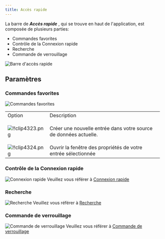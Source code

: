 ```yaml
---
title: Accès rapide
---
```

La barre de ***Accès rapide*** , qui se trouve en haut de l'application, est composée de plusieurs parties:  

* Commandes favorites 
* Contrôle de la Connexion rapide 
* Recherche 
* Commande de verrouillage  

![Barre d'accès rapide](https://webdevolutions.azureedge.net/docs/fr/rdm/mac/clip4371.png) 

## Paramètres 

### Commandes favorites 

![Commandes favorites](https://webdevolutions.azureedge.net/docs/fr/rdm/mac/clip4322.png) 

<table>
	<tr>
		<td>
Option 
		</td>
		<td>
Description 
		</td>
	</tr>
	<tr>
		<td>

![!!clip4323.png](https://webdevolutions.azureedge.net/docs/fr/rdm/mac/clip4323.png) 
		</td>
		<td>
Créer une nouvelle entrée dans votre source de données actuelle. 
		</td>
	</tr>
	<tr>
		<td>
![!!clip4324.png](https://webdevolutions.azureedge.net/docs/fr/rdm/mac/clip4324.png) 
		</td>
		<td>
Ouvrir la fenêtre des propriétés de votre entrée sélectionnée 
		</td>
	</tr>
</table>

### Contrôle de la Connexion rapide 

![Connexion rapide](https://webdevolutions.azureedge.net/docs/fr/rdm/mac/clip4372.png) 
Veuillez vous référer à [Connexion rapide](/fr/rdm/mac/commands/view/quick-connect/) 

### Recherche 

![Recherche](https://webdevolutions.azureedge.net/docs/fr/rdm/mac/clip4373.png) 
Veuillez vous référer à [Recherche](/fr/rdm/mac/user-interface/quick-access/search/) 

### Commande de verrouillage 

![Commande de verrouillage](https://webdevolutions.azureedge.net/docs/fr/rdm/mac/clip4325.png) 
Veuillez vous référer à [Commande de verrouillage](/fr/rdm/mac/commands/file/lock-application/) 


